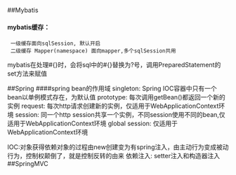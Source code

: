 ##Mybatis
#### mybatis缓存：

	 一级缓存面向sqlSession, 默认开启
	 二级缓存 Mapper(namespace) 面向mapper,多个sqlSession共用
   

mybatis在处理#{}时，会将sql中的#{}替换为?号，调用PreparedStatement的set方法来赋值


##Spring
####spring bean的作用域
	singleton: Spring IOC容器中只有一个bean以单例模式存在，为默认值
	prototype: 每次调用getBean()都返回一个新的实例
	request: 每次http请求创建新的实例，仅适用于WebApplicationContext环境
	session: 同一个http session共享一个实例，不同session使用不同的bean,仅适用于WebApplicationContext环境
	global session: 仅适用于WebApplicationContext环境


IOC:对象获得依赖对象的过程由new创建变为有spring注入，由主动行为变成被动行为，控制权颠倒了，就是控制反转的由来
依赖注入: setter注入和构造器注入
##SpringMVC
